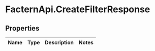 # FacternApi.CreateFilterResponse

## Properties
Name | Type | Description | Notes
------------ | ------------- | ------------- | -------------


